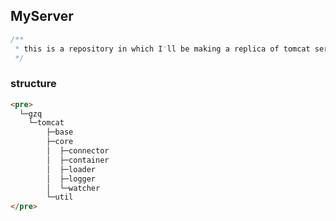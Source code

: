 ## MyServer
```java
/**
 * this is a repository in which I'll be making a replica of tomcat server recently.
 */
```

### structure
```html
<pre>
  └─gzq
    └─tomcat
        ├─base
        ├─core
        │  ├─connector
        │  ├─container
        │  ├─loader
        │  ├─logger
        │  └─watcher
        └─util
</pre>

```